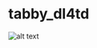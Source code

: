 # tabby_dl4td
![alt text](https://github.com/tabbydoc/tabby_dl4td/filestructure.png "Logo Title Text 1")
